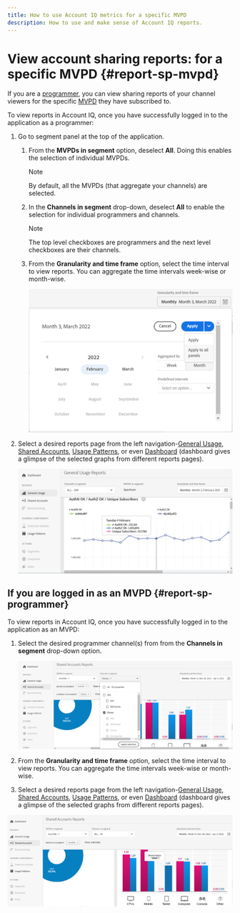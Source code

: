 ```yaml
---
title: How to use Account IQ metrics for a specific MVPD
description: How to use and make sense of Account IQ reports.  
---
```


# View account sharing reports: for a specific MVPD <!--and programmer--> {#report-sp-mvpd}

If you are a [programmer](/help/AccountIQ/product-concepts.md#programmer-def), you can view sharing reports of your channel viewers for the specific [MVPD](/help/AccountIQ/product-concepts.md#mvpd-def) they have subscribed to.

To view reports in Account IQ, once you have successfully logged in to the application as a programmer:

1. Go to segment panel at the top of the application.

   1. From the **MVPDs in segment** option, deselect **All**. Doing this enables the selection of individual MVPDs.

      >[!NOTE]
      >
      >By default, all the MVPDs (that aggregate your channels) are selected.

   1. In the **Channels in segment** drop-down, deselect **All** to enable the selection for individual programmers and channels.

      >[!NOTE]
      >
      >The top level checkboxes are programmers and the next level checkboxes are their channels.

    1. From the **Granularity and time frame** option, select the time interval to view reports. You can aggregate the time intervals week-wise or month-wise.

       ![Time frame](assets/time-frame.png)

1. Select a desired reports page from the left navigation-[General Usage](/help/AccountIQ/general-usage-reports.md), [Shared Accounts](/help/AccountIQ/shared-acc-reports.md), [Usage Patterns](/help/AccountIQ/usage-patterns.md), or even [Dashboard](help/AccountIQ/dashboard.md) (dashboard gives a glimpse of the selected graphs from different reports pages).

   ![report for specific MVPD](assets/report-forspecific-MVPD.png)

## If you are logged in as an MVPD {#report-sp-programmer}

To view reports in Account IQ, once you have successfully logged in to the application as an MVPD:

1. Select the desired programmer channel(s) from from the **Channels in segment** drop-down option.

   ![select channels](assets/programmer-selection.png)

 1. From the **Granularity and time frame** option, select the time interval to view reports. You can aggregate the time intervals week-wise or month-wise.

1. Select a desired reports page from the left navigation-[General Usage](/help/AccountIQ/general-usage-reports.md), [Shared Accounts](/help/AccountIQ/shared-acc-reports.md), [Usage Patterns](/help/AccountIQ/usage-patterns.md), or even [Dashboard](help/AccountIQ/dashboard.md) (dashboard gives a glimpse of the selected graphs from different reports pages).

![reports for specific programmer](assets/report-forspecific-programmer.png)
